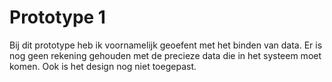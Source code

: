 # Prototype 1
Bij dit prototype heb ik voornamelijk geoefent met het binden van data. Er is nog geen rekening gehouden met de precieze data die in het systeem moet komen. Ook is het design nog niet toegepast.
